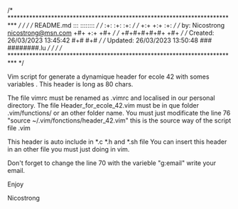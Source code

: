 /* ************************************************************************** */
/*                                                                            */
/*      README.md                                        :::      ::::::::    */
/*                                                     :+:      :+:    :+:    */
/*                                                   +:+ +:+         :+:      */
/*      by: Nicostrong <nicostrong@msn.com>        +#+  +:+       +#+         */
/*                                               +#+#+#+#+#+   +#+            */
/*      Created: 26/03/2023 13:45:42                   #+#   #+#              */
/*      Updated: 26/03/2023 13:50:48                  ###   ########.lu       */
/*                                                                            */
/* ************************************************************************** */

Vim script for generate a dynamique header for ecole 42 with somes variables .
This header is long as 80 chars.

The file vimrc must be renamed as .vimrc and localised in our personal directory.
The file Header_for_ecole_42.vim must be in que folder .vim/functions/ or an other folder name.
You must just modificate the line 76 "source ~/.vim/fonctions/header_42.vim" this is the source way of the script file .vim

This header is auto include in *.c *.h and *.sh file
You can insert this header in an other file you must just doing <F1> in vim.

Don't forget to change the line 70 with the varieble "g:email" write your email.

Enjoy

Nicostrong


